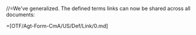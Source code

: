 //=We've generalized.  The defined terms links can now be shared across all documents:

=[OTF/Agt-Form-CmA/US/Def/Link/0.md]